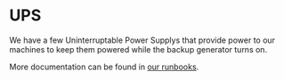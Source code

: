 # UPS

We have a few Uninterruptable Power Supplys that provide power to our machines to keep them powered while the backup generator turns on.

More documentation can be found in [our runbooks](../general/documentation/runbooks.md).

